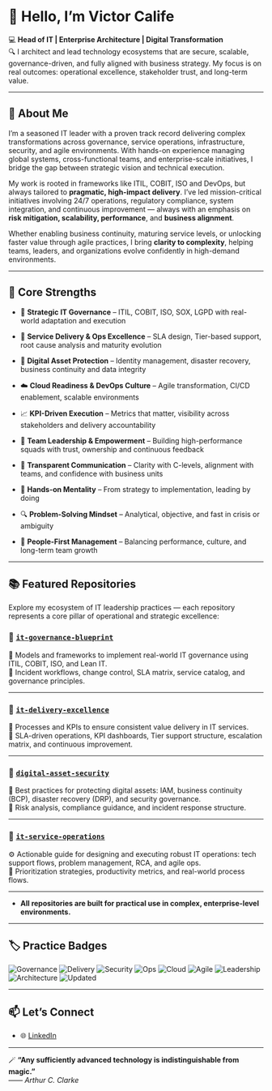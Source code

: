 # 👋 Hello, I’m Victor Calife

💻 **Head of IT | Enterprise Architecture | Digital Transformation**  
🔍 I architect and lead technology ecosystems that are secure, scalable, governance-driven, and fully aligned with business strategy. My focus is on real outcomes: operational excellence, stakeholder trust, and long-term value.

---

## 🚀 About Me

I’m a seasoned IT leader with a proven track record delivering complex transformations across governance, service operations, infrastructure, security, and agile environments. With hands-on experience managing global systems, cross-functional teams, and enterprise-scale initiatives, I bridge the gap between strategic vision and technical execution.

My work is rooted in frameworks like ITIL, COBIT, ISO and DevOps, but always tailored to **pragmatic, high-impact delivery**. I’ve led mission-critical initiatives involving 24/7 operations, regulatory compliance, system integration, and continuous improvement — always with an emphasis on **risk mitigation, scalability, performance**, and **business alignment**.

Whether enabling business continuity, maturing service levels, or unlocking faster value through agile practices, I bring **clarity to complexity**, helping teams, leaders, and organizations evolve confidently in high-demand environments.

---

## 🧩 Core Strengths

- 🎯 **Strategic IT Governance** – ITIL, COBIT, ISO, SOX, LGPD with real-world adaptation and execution
- 🔧 **Service Delivery & Ops Excellence** – SLA design, Tier-based support, root cause analysis and maturity evolution
- 🔐 **Digital Asset Protection** – Identity management, disaster recovery, business continuity and data integrity
- ☁️ **Cloud Readiness & DevOps Culture** – Agile transformation, CI/CD enablement, scalable environments
- 📈 **KPI-Driven Execution** – Metrics that matter, visibility across stakeholders and delivery accountability

- 🤝 **Team Leadership & Empowerment** – Building high-performance squads with trust, ownership and continuous feedback
- 📣 **Transparent Communication** – Clarity with C-levels, alignment with teams, and confidence with business units
- 🚀 **Hands-on Mentality** – From strategy to implementation, leading by doing
- 🔍 **Problem-Solving Mindset** – Analytical, objective, and fast in crisis or ambiguity
- 🧭 **People-First Management** – Balancing performance, culture, and long-term team growth

---

## 📚 Featured Repositories

Explore my ecosystem of IT leadership practices — each repository represents a core pillar of operational and strategic excellence:

### 🔹 [`it-governance-blueprint`](https://github.com/your-username/it-governance-blueprint)
📘 Models and frameworks to implement real-world IT governance using ITIL, COBIT, ISO, and Lean IT.  
🔗 Incident workflows, change control, SLA matrix, service catalog, and governance principles.

---

### 🔹 [`it-delivery-excellence`](https://github.com/your-username/it-delivery-excellence)
🚀 Processes and KPIs to ensure consistent value delivery in IT services.  
🔗 SLA-driven operations, KPI dashboards, Tier support structure, escalation matrix, and continuous improvement.

---

### 🔹 [`digital-asset-security`](https://github.com/your-username/digital-asset-security)
🔐 Best practices for protecting digital assets: IAM, business continuity (BCP), disaster recovery (DRP), and security governance.  
🔗 Risk analysis, compliance guidance, and incident response structure.

---

### 🔹 [`it-service-operations`](https://github.com/your-username/it-service-operations)
⚙️ Actionable guide for designing and executing robust IT operations: tech support flows, problem management, RCA, and agile ops.  
🔗 Prioritization strategies, productivity metrics, and real-world process flows.

---

- **All repositories are built for practical use in complex, enterprise-level environments.**

---

## 🏷️ Practice Badges

![Governance](https://img.shields.io/badge/Governance-ITIL%20%7C%20COBIT%20%7C%20ISO-blue)
![Delivery](https://img.shields.io/badge/Delivery-SLA%20Driven%20%7C%20KPIs-critical)
![Security](https://img.shields.io/badge/Security-IAM%20%7C%20BCP%20%7C%20DRP-blue)
![Ops](https://img.shields.io/badge/Ops-Incident%20%7C%20Support%20%7C%20RCA-blueviolet)
![Cloud](https://img.shields.io/badge/Cloud-Azure%20%7C%20CI%2FCD%20%7C%20DevOps-brightgreen)
![Agile](https://img.shields.io/badge/Agile-Scrum%20%7C%20Kanban%20%7C%20PO%2FCSM-orange)
![Leadership](https://img.shields.io/badge/Leadership-Team%20Growth%20%7C%20Execution%20%7C%20Vision-red)
![Architecture](https://img.shields.io/badge/Architecture-Enterprise%20%7C%20Process%20%7C%20Service-informational)
![Updated](https://img.shields.io/badge/Updated-Jun--2025-lightgrey)

---

## 📫 Let’s Connect

- 🌐 [LinkedIn](https://www.linkedin.com/in/victorcalife)

---

🪄 **“Any sufficiently advanced technology is indistinguishable from magic.”**  
—— *Arthur C. Clarke*
